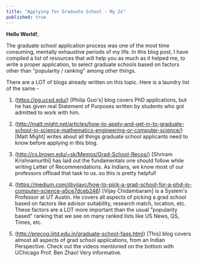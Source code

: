 ```yaml
---
title: "Applying for Graduate School - My 2¢"
published: true
---
```


**Hello World!**,

The graduate school application process was one of the most time consuming, mentally exhaustive periods of my life. In this blog post, I have compiled a list of resources that will help you as much as it helped me, to write a proper application, to select graduate schools based on factors other than "popularity / ranking" among other things.

There are a LOT of blogs already written on this topic. Here is a laundry list of the same - 

1. (https://pg.ucsd.edu/) [Philip Guo's] blog covers PhD applications, but he has given real Statement of Purposes written by students who got admitted to work with him.

2. (http://matt.might.net/articles/how-to-apply-and-get-in-to-graduate-school-in-science-mathematics-engineering-or-computer-science/) [Matt Might] writes about all things graduate school applicants need to know before applying in this blog.

3. (http://cs.brown.edu/~sk/Memos/Grad-School-Recos/) [Shriram Krishnamurthi] has laid out the fundamentals one should follow while writing Letter of Recommendations. As Indians, we know most of our professors offload that task to us..so this is pretty helpful!

4. (https://medium.com/@vijayc/how-to-pick-a-grad-school-for-a-phd-in-computer-science-a5ce7dceb246) [Vijay Chidambaram] is a System's Professor at UT Austin. He covers all aspects of picking a grad school based on factors like advisor suitability, research match, location, etc. These factors are a LOT more important than the usual "popularity based" ranking that we see on many ranked lists like US News, QS, Times, etc.

5. (http://precog.iiitd.edu.in/graduate-school-faqs.html) [This] blog covers almost all aspects of grad school applications, from an Indian Perspective. Check out the videos mentioned on the bottom with UChicago Prof. Ben Zhao! Very informative.
